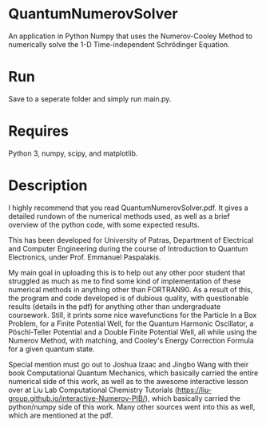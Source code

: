 # QuantumNumerovSolver
An application in Python Numpy that uses the Numerov-Cooley Method to numerically solve the 1-D Time-independent Schrödinger Equation.

# Run
Save to a seperate folder and simply run main.py. 

# Requires 
Python 3, numpy, scipy, and matplotlib.

# Description
I highly recommend that you read QuantumNumerovSolver.pdf. It gives a detailed rundown of the numerical methods used, as well as a brief overview of the python code, with some expected
results. 

This has been developed for University of Patras, Department of Electrical and Computer Engineering during the course of Introduction to Quantum Electronics, under Prof. Emmanuel Paspalakis.

My main goal in uploading this is to help out any other poor student that struggled as much as me to find some kind of implementation of these numerical methods in anything other than FORTRAN90. As a
result of this, the program and code developed is of dubious quality, with questionable results (details in the pdf) for anything other than undergraduate coursework. Still, it prints some nice wavefunctions
for the Particle In a Box Problem, for a Finite Potential Well, for the Quantum Harmonic Oscillator, a Pöschl-Teller Potential and a Double Finite Potential Well, all while using the Numerov Method, with 
matching, and Cooley's Energy Correction Formula for a given quantum state.

Special mention must go out to Joshua Izaac and Jingbo Wang with their book Computational Quantum Mechanics, which basically carried the entire numerical side of this work, as well as to the awesome interactive
lesson over at Liu Lab Computational Chemistry Tutorials (https://liu-group.github.io/interactive-Numerov-PIB/), which basically carried the python/numpy side of this work.
Many other sources went into this as well, which are mentioned at the pdf.

